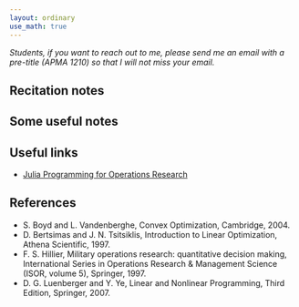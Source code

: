 ```yaml
---
layout: ordinary
use_math: true 
---
```


*Students, if you want to reach out to me, please send me an email with a pre-title (APMA 1210) so that I will not miss your email.*


## Recitation notes

## Some useful notes

## Useful links

- [Julia Programming for Operations Research](https://www.chkwon.net/julia/#julia-programming-for-operations-research-2nd-edition)

## References
- S. Boyd and L. Vandenberghe, Convex Optimization, Cambridge, 2004.
- D. Bertsimas and J. N. Tsitsiklis, Introduction to Linear Optimization, Athena Scientific, 1997.
- F. S. Hillier, Military operations research: quantitative decision making, International Series in Operations Research & Management Science (ISOR, volume 5), Springer, 1997.
- D. G. Luenberger and Y. Ye, Linear and Nonlinear Programming, Third Edition, Springer, 2007.
  

